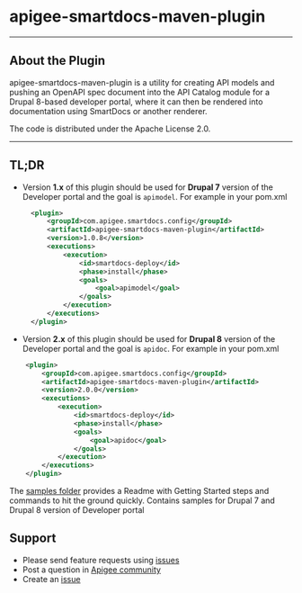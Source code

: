 # apigee-smartdocs-maven-plugin

----------------
About the Plugin
----------------

apigee-smartdocs-maven-plugin is a utility for creating API models and pushing an OpenAPI spec document into the API Catalog module for a Drupal 8-based developer portal, where it can then be rendered into documentation using SmartDocs or another renderer.

The code is distributed under the Apache License 2.0.

------------
TL;DR
------------

- Version **1.x** of this plugin should be used for **Drupal 7** version of the Developer portal and the goal is `apimodel`. For example in your pom.xml
  ```xml
    <plugin>
        <groupId>com.apigee.smartdocs.config</groupId>
        <artifactId>apigee-smartdocs-maven-plugin</artifactId>
        <version>1.0.8</version>
        <executions>
            <execution>
                <id>smartdocs-deploy</id>
                <phase>install</phase>
                <goals>
                    <goal>apimodel</goal>
                </goals>
            </execution>
        </executions>
    </plugin>
  ```
- Version **2.x** of this plugin should be used for **Drupal 8** version of the Developer portal and the goal is `apidoc`. For example in your pom.xml
```xml
    <plugin>
        <groupId>com.apigee.smartdocs.config</groupId>
        <artifactId>apigee-smartdocs-maven-plugin</artifactId>
        <version>2.0.0</version>
        <executions>
            <execution>
                <id>smartdocs-deploy</id>
                <phase>install</phase>
                <goals>
                    <goal>apidoc</goal>
                </goals>
            </execution>
        </executions>
    </plugin>
  ```

The [samples folder](https://github.com/apigee/apigee-smartdocs-maven-plugin/tree/master/samples) provides a Readme with Getting Started steps and commands to hit the ground quickly. Contains samples for Drupal 7 and Drupal 8 version of Developer portal


## Support
* Please send feature requests using [issues](https://github.com/apigee/apigee-smartdocs-maven-plugin/issues)
* Post a question in [Apigee community](https://community.apigee.com/index.html)
* Create an [issue](https://github.com/apigee/apigee-smartdocs-maven-plugin/issues/new)

